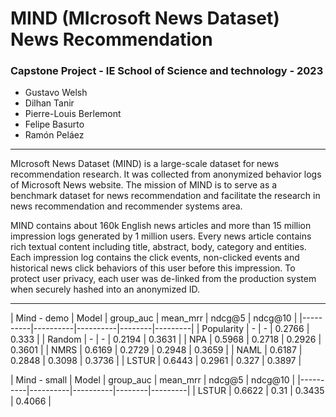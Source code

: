 # **MIND (MIcrosoft News Dataset) News Recommendation**
### Capstone Project - IE School of Science and technology - 2023

- Gustavo Welsh
- Dilhan Tanir
- Pierre-Louis Berlemont
- Felipe Basurto
- Ramón Peláez
-----------------

MIcrosoft News Dataset (MIND) is a large-scale dataset for news recommendation research. It was collected from anonymized behavior logs of Microsoft News website. The mission of MIND is to serve as a benchmark dataset for news recommendation and facilitate the research in news recommendation and recommender systems area.

MIND contains about 160k English news articles and more than 15 million impression logs generated by 1 million users. Every news article contains rich textual content including title, abstract, body, category and entities. Each impression log contains the click events, non-clicked events and historical news click behaviors of this user before this impression. To protect user privacy, each user was de-linked from the production system when securely hashed into an anonymized ID.

----------------

| Mind - demo 
| Model   | group_auc | mean_mrr | ndcg@5 | ndcg@10 |
|----------|----------|----------|--------|---------|
| Popularity    |   -  |   -  | 0.2766 |  0.333 |
| Random    |   -  |   -  | 0.2194 |  0.3631 |
| NPA    |   0.5968   |   0.2718   | 0.2926  |  0.3601 |
| NMRS    |   0.6169  |   0.2729  | 0.2948 |  0.3659 |
| NAML    |   0.6187  |   0.2848  | 0.3098 |  0.3736 |
| LSTUR    |   0.6443  |   0.2961  | 0.327 |  0.3897 |

| Mind - small
| Model   | group_auc | mean_mrr | ndcg@5 | ndcg@10 |
|----------|----------|----------|--------|---------|
| LSTUR    |   0.6622  |   0.31  | 0.3435 |  0.4066 |
